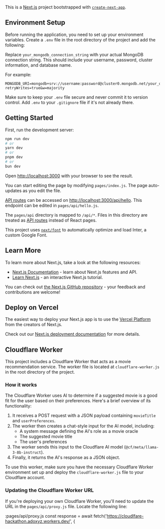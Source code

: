 This is a [Next.js](https://nextjs.org/) project bootstrapped with [`create-next-app`](https://github.com/vercel/next.js/tree/canary/packages/create-next-app).

## Environment Setup

Before running the application, you need to set up your environment variables. Create a `.env` file in the root directory of the project and add the following:


Replace `your_mongodb_connection_string` with your actual MongoDB connection string. This should include your username, password, cluster information, and database name.

For example:

```
MONGODB_URI=mongodb+srv://username:password@cluster0.mongodb.net/your_database_name?retryWrites=true&w=majority
```


Make sure to keep your `.env` file secure and never commit it to version control. Add `.env` to your `.gitignore` file if it's not already there.



## Getting Started

First, run the development server:

```bash
npm run dev
# or
yarn dev
# or
pnpm dev
# or
bun dev
```

Open [http://localhost:3000](http://localhost:3000) with your browser to see the result.

You can start editing the page by modifying `pages/index.js`. The page auto-updates as you edit the file.

[API routes](https://nextjs.org/docs/api-routes/introduction) can be accessed on [http://localhost:3000/api/hello](http://localhost:3000/api/hello). This endpoint can be edited in `pages/api/hello.js`.

The `pages/api` directory is mapped to `/api/*`. Files in this directory are treated as [API routes](https://nextjs.org/docs/api-routes/introduction) instead of React pages.

This project uses [`next/font`](https://nextjs.org/docs/basic-features/font-optimization) to automatically optimize and load Inter, a custom Google Font.

## Learn More

To learn more about Next.js, take a look at the following resources:

- [Next.js Documentation](https://nextjs.org/docs) - learn about Next.js features and API.
- [Learn Next.js](https://nextjs.org/learn) - an interactive Next.js tutorial.

You can check out [the Next.js GitHub repository](https://github.com/vercel/next.js/) - your feedback and contributions are welcome!

## Deploy on Vercel

The easiest way to deploy your Next.js app is to use the [Vercel Platform](https://vercel.com/new?utm_medium=default-template&filter=next.js&utm_source=create-next-app&utm_campaign=create-next-app-readme) from the creators of Next.js.

Check out our [Next.js deployment documentation](https://nextjs.org/docs/deployment) for more details.

## Cloudflare Worker

This project includes a Cloudflare Worker that acts as a movie recommendation service. The worker file is located at `cloudflare-worker.js` in the root directory of the project.

### How it works

The Cloudflare Worker uses AI to determine if a suggested movie is a good fit for the user based on their preferences. Here's a brief overview of its functionality:

1. It receives a POST request with a JSON payload containing `movieTitle` and `userPreferences`.
2. The worker then creates a chat-style input for the AI model, including:
   - A system message defining the AI's role as a movie oracle
   - The suggested movie title
   - The user's preferences
3. The worker sends this input to the Cloudflare AI model (`@cf/meta/llama-3-8b-instruct`).
4. Finally, it returns the AI's response as a JSON object.

To use this worker, make sure you have the necessary Cloudflare Worker environment set up and deploy the `cloudflare-worker.js` file to your Cloudflare account.

### Updating the Cloudflare Worker URL

If you're deploying your own Cloudflare Worker, you'll need to update the URL in the `pages/api/proxy.js` file. Locate the following line:

:pages/api/proxy.js
const response = await fetch('https://cloudlfare-hackathon.adoxyz.workers.dev/', {

